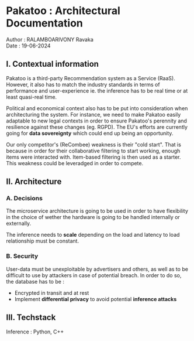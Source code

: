 # Pakatoo : Architectural Documentation

Author : RALAMBOARIVONY Ravaka \
Date : 19-06-2024

## I. Contextual information

Pakatoo is a third-party Recommendation system as a Service (RaaS). However, it also has to match the industry standards in terms of performance and user-experience ie. the inference has to be real time or at least quasi-real time.

Political and economical context also has to be put into consideration when architecturing the system. For instance, we need to make Pakatoo easily adaptable to new legal contexts in order to ensure Pakatoo's perennity and resilience against these changes (eg. RGPD). The EU's efforts are currently going for **data sovereignty** which could end up being an opportunity.

Our only competitor's (ReCombee) weakness is their "cold start". That is because in order for their collaborative filtering to start working, enough items were interacted with. Item-based filtering is then used as a starter. This weakness could be leveradged in order to compete.

## II. Architecture

### A. Decisions

The microservice architecture is going to be used in order to have flexibility in the choice of wether the hardware is going to be handled internally or externally.

The inference needs to **scale** depending on the load and latency to load relationship must be constant.

### B. Security

User-data must be unexploitable by advertisers and others, as well as to be difficult to use by attackers in case of potential breach. In order to do so, the database has to be :
- Encrypted in transit and at rest
- Implement **differential privacy** to avoid potential **inference attacks**

## III. Techstack

Inference : Python, C++
